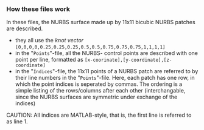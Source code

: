 ### How these files work

In these files, the NURBS surface made up by 11x11 bicubic NURBS patches are described.

* they all use the _knot vector_ `[0,0,0,0,0.25,0.25,0.25,0.5,0.5,0.75,0.75,0.75,1,1,1,1]`
* in the "`Points`"-file, all the NURBS- control points are described with one point per line, formatted as `[x-coorinate],[y-coordinate],[z-coordinate]`
* in the "`Indices`"-file, the 11x11 points of a NURBS patch are referred to by their line numbers in the "`Points`"-file. Here, each patch has one row, in which the point indices is seperated by commas. The ordering is a simple listing of the rows/columns after each other (interchangable, since the NURBS surfaces are symmetric under exchange of the indices)  

CAUTION: All indices are MATLAB-style, that is, the first line is referred to as line 1.

